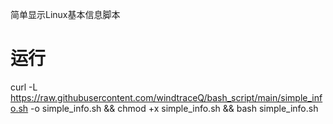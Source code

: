 简单显示Linux基本信息脚本

# 运行
curl -L https://raw.githubusercontent.com/windtraceQ/bash_script/main/simple_info.sh -o simple_info.sh && chmod +x simple_info.sh && bash simple_info.sh
